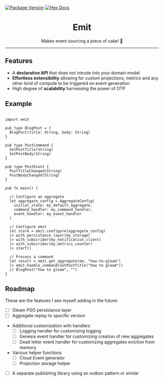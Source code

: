 [![Package Version](https://img.shields.io/hexpm/v/gleames)](https://hex.pm/packages/gleames)
[![Hex Docs](https://img.shields.io/badge/hex-docs-ffaff3)](https://hexdocs.pm/gleames/)

<h1 align="center">Emit</h1>

<div align="center">
    Makes event sourcing a piece of cake! 🍰
</div>

---

## Features

-   A **declarative API** that does not intrude into your domain model
-   **Effortless extensibility** allowing for custom projections, metrics and any other kind of compute to be triggered on event generation
-   High degree of **scalability** harnessing the power of OTP

## Example

```gleam

import emit

pub type BlogPost = {
  BlogPost(title: String, body: String)
}

pub type PostCommand {
  SetPostTitle(String)
  SetPostBody(String)
}

pub type PostEvent {
  PostTitleChanged(String)
  PostBodyChanged(String)
}

pub fn main() {

  // Configure an aggregate
  let aggregate_config = AggregateConfig(
    initial_state: my_default_aggregate,
    command_handler: my_command_handler,
    event_handler: my_event_handler
  )

  // Configure emit
  let store = emit.configure(aggregate_config)
  |> with_persistance_layer(my_storage)
  |> with_subscriber(my_notification_client)
  |> with_subscriber(my_metrics_counter)
  |> start()

  // Process a command
  let result = emit.get_aggregate(em, "how-to-gleam")
  |> emit.handle_command(SetPostTitle("how to gleam"))
  // BlogPost("how to gleam", "")
}
```

## Roadmap

These are the features I see myself adding in the future:

-   [ ] Gleam PGO persistance layer
-   [ ] Aggregate replay to specific version
-   Additional customization with handlers
    -   [ ] Logging handler for customizing logging
    -   [ ] Genesis event handler for customizing creation of new aggregates
    -   [ ] Dead letter event handler for customizing aggregates eviction from memory
-   Various helper functions
    -   [ ] Cloud Event generator
    -   [ ] Projection storage helper
-   [ ] A separate publishing library using an outbox pattern or similar
